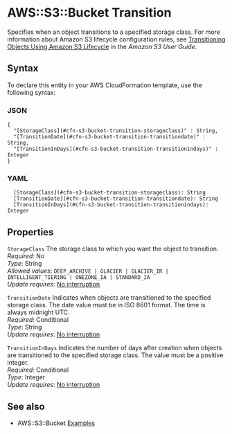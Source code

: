 # AWS::S3::Bucket Transition<a name="aws-properties-s3-bucket-transition"></a>

Specifies when an object transitions to a specified storage class\. For more information about Amazon S3 lifecycle configuration rules, see [Transitioning Objects Using Amazon S3 Lifecycle](https://docs.aws.amazon.com/AmazonS3/latest/dev/lifecycle-transition-general-considerations.html) in the *Amazon S3 User Guide*\.

## Syntax<a name="aws-properties-s3-bucket-transition-syntax"></a>

To declare this entity in your AWS CloudFormation template, use the following syntax:

### JSON<a name="aws-properties-s3-bucket-transition-syntax.json"></a>

```
{
  "[StorageClass](#cfn-s3-bucket-transition-storageclass)" : String,
  "[TransitionDate](#cfn-s3-bucket-transition-transitiondate)" : String,
  "[TransitionInDays](#cfn-s3-bucket-transition-transitionindays)" : Integer
}
```

### YAML<a name="aws-properties-s3-bucket-transition-syntax.yaml"></a>

```
  [StorageClass](#cfn-s3-bucket-transition-storageclass): String
  [TransitionDate](#cfn-s3-bucket-transition-transitiondate): String
  [TransitionInDays](#cfn-s3-bucket-transition-transitionindays): Integer
```

## Properties<a name="aws-properties-s3-bucket-transition-properties"></a>

`StorageClass`  <a name="cfn-s3-bucket-transition-storageclass"></a>
The storage class to which you want the object to transition\.  
*Required*: No  
*Type*: String  
*Allowed values*: `DEEP_ARCHIVE | GLACIER | GLACIER_IR | INTELLIGENT_TIERING | ONEZONE_IA | STANDARD_IA`  
*Update requires*: [No interruption](https://docs.aws.amazon.com/AWSCloudFormation/latest/UserGuide/using-cfn-updating-stacks-update-behaviors.html#update-no-interrupt)

`TransitionDate`  <a name="cfn-s3-bucket-transition-transitiondate"></a>
Indicates when objects are transitioned to the specified storage class\. The date value must be in ISO 8601 format\. The time is always midnight UTC\.  
*Required*: Conditional  
*Type*: String  
*Update requires*: [No interruption](https://docs.aws.amazon.com/AWSCloudFormation/latest/UserGuide/using-cfn-updating-stacks-update-behaviors.html#update-no-interrupt)

`TransitionInDays`  <a name="cfn-s3-bucket-transition-transitionindays"></a>
Indicates the number of days after creation when objects are transitioned to the specified storage class\. The value must be a positive integer\.  
*Required*: Conditional  
*Type*: Integer  
*Update requires*: [No interruption](https://docs.aws.amazon.com/AWSCloudFormation/latest/UserGuide/using-cfn-updating-stacks-update-behaviors.html#update-no-interrupt)

## See also<a name="aws-properties-s3-bucket-transition--seealso"></a>
+ AWS::S3::Bucket [Examples](https://docs.aws.amazon.com/AWSCloudFormation/latest/UserGuide/aws-properties-s3-bucket.html#aws-properties-s3-bucket--examples)


